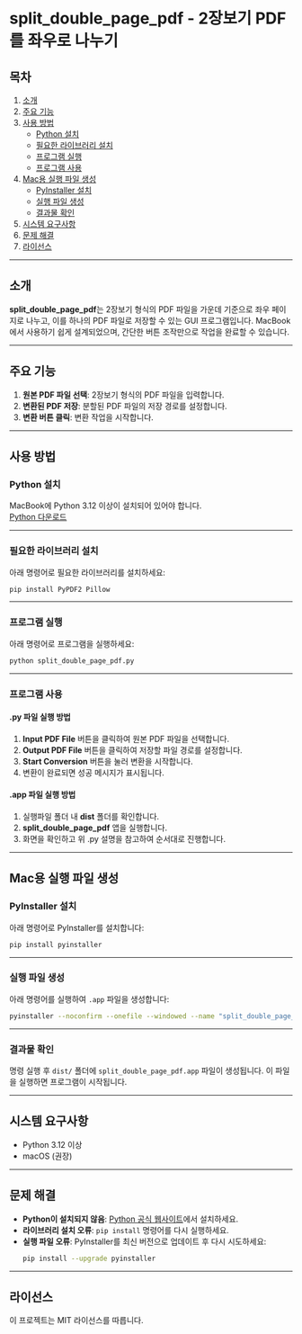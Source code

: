 
# split_double_page_pdf - 2장보기 PDF를 좌우로 나누기

## 목차
1. [소개](#소개)
2. [주요 기능](#주요-기능)
3. [사용 방법](#사용-방법)
   - [Python 설치](#python-설치)
   - [필요한 라이브러리 설치](#필요한-라이브러리-설치)
   - [프로그램 실행](#프로그램-실행)
   - [프로그램 사용](#프로그램-사용)
4. [Mac용 실행 파일 생성](#mac용-실행-파일-생성)
   - [PyInstaller 설치](#pyinstaller-설치)
   - [실행 파일 생성](#실행-파일-생성)
   - [결과물 확인](#결과물-확인)
5. [시스템 요구사항](#시스템-요구사항)
6. [문제 해결](#문제-해결)
7. [라이선스](#라이선스)

---

## 소개
**split_double_page_pdf**는 2장보기 형식의 PDF 파일을 가운데 기준으로 좌우 페이지로 나누고, 이를 하나의 PDF 파일로 저장할 수 있는 GUI 프로그램입니다. MacBook에서 사용하기 쉽게 설계되었으며, 간단한 버튼 조작만으로 작업을 완료할 수 있습니다.

---

## 주요 기능
1. **원본 PDF 파일 선택**: 2장보기 형식의 PDF 파일을 입력합니다.
2. **변환된 PDF 저장**: 분할된 PDF 파일의 저장 경로를 설정합니다.
3. **변환 버튼 클릭**: 변환 작업을 시작합니다.

---

## 사용 방법

### Python 설치
MacBook에 Python 3.12 이상이 설치되어 있어야 합니다.  
[Python 다운로드](https://www.python.org/downloads/)

---

### 필요한 라이브러리 설치
아래 명령어로 필요한 라이브러리를 설치하세요:
```bash
pip install PyPDF2 Pillow
```

---

### 프로그램 실행
아래 명령어로 프로그램을 실행하세요:
```bash
python split_double_page_pdf.py
```

---

### 프로그램 사용
#### .py 파일 실행 방법
1. **Input PDF File** 버튼을 클릭하여 원본 PDF 파일을 선택합니다.
2. **Output PDF File** 버튼을 클릭하여 저장할 파일 경로를 설정합니다.
3. **Start Conversion** 버튼을 눌러 변환을 시작합니다.
4. 변환이 완료되면 성공 메시지가 표시됩니다.

#### .app 파일 실행 방법
1. 실행파일 폴더 내 **dist** 폴더를 확인합니다.
2. **split_double_page_pdf** 앱을 실행합니다.
3. 화면을 확인하고 위 .py 설명을 참고하여 순서대로 진행합니다.

---

## Mac용 실행 파일 생성

### PyInstaller 설치
아래 명령어로 PyInstaller를 설치합니다:
```bash
pip install pyinstaller
```

---

### 실행 파일 생성
아래 명령어를 실행하여 `.app` 파일을 생성합니다:
```bash
pyinstaller --noconfirm --onefile --windowed --name "split_double_page_pdf" split_double_page_pdf.py
```

---

### 결과물 확인
명령 실행 후 `dist/` 폴더에 `split_double_page_pdf.app` 파일이 생성됩니다. 이 파일을 실행하면 프로그램이 시작됩니다.

---

## 시스템 요구사항
- Python 3.12 이상
- macOS (권장)

---

## 문제 해결
- **Python이 설치되지 않음**: [Python 공식 웹사이트](https://www.python.org/downloads/)에서 설치하세요.
- **라이브러리 설치 오류**: `pip install` 명령어를 다시 실행하세요.
- **실행 파일 오류**: PyInstaller를 최신 버전으로 업데이트 후 다시 시도하세요:
  ```bash
  pip install --upgrade pyinstaller
  ```

---

## 라이선스
이 프로젝트는 MIT 라이선스를 따릅니다.
```